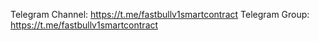 Telegram Channel: https://t.me/fastbullv1smartcontract
Telegram Group: https://t.me/fastbullv1smartcontract
